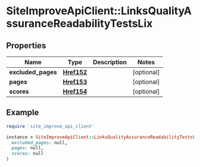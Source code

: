 # SiteImproveApiClient::LinksQualityAssuranceReadabilityTestsLix

## Properties

| Name | Type | Description | Notes |
| ---- | ---- | ----------- | ----- |
| **excluded_pages** | [**Href152**](Href152.md) |  | [optional] |
| **pages** | [**Href153**](Href153.md) |  | [optional] |
| **scores** | [**Href154**](Href154.md) |  | [optional] |

## Example

```ruby
require 'site_improve_api_client'

instance = SiteImproveApiClient::LinksQualityAssuranceReadabilityTestsLix.new(
  excluded_pages: null,
  pages: null,
  scores: null
)
```

